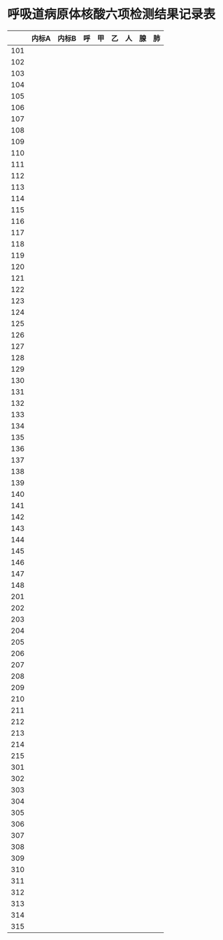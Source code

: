 # 呼吸道病原体核酸六项检测结果记录表

|     | 内标A | 内标B | 呼 | 甲 | 乙 | 人 | 腺 | 肺 |
|-----|-----|-----|---|---|---|---|---|---|
| 101 |     |     |   |   |   |   |   |   |
| 102 |     |     |   |   |   |   |   |   |
| 103 |     |     |   |   |   |   |   |   |
| 104 |     |     |   |   |   |   |   |   |
| 105 |     |     |   |   |   |   |   |   |
| 106 |     |     |   |   |   |   |   |   |
| 107 |     |     |   |   |   |   |   |   |
| 108 |     |     |   |   |   |   |   |   |
| 109 |     |     |   |   |   |   |   |   |
| 110 |     |     |   |   |   |   |   |   |
| 111 |     |     |   |   |   |   |   |   |
| 112 |     |     |   |   |   |   |   |   |
| 113 |     |     |   |   |   |   |   |   |
| 114 |     |     |   |   |   |   |   |   |
| 115 |     |     |   |   |   |   |   |   |
| 116 |     |     |   |   |   |   |   |   |
| 117 |     |     |   |   |   |   |   |   |
| 118 |     |     |   |   |   |   |   |   |
| 119 |     |     |   |   |   |   |   |   |
| 120 |     |     |   |   |   |   |   |   |
| 121 |     |     |   |   |   |   |   |   |
| 122 |     |     |   |   |   |   |   |   |
| 123 |     |     |   |   |   |   |   |   |
| 124 |     |     |   |   |   |   |   |   |
| 125 |     |     |   |   |   |   |   |   |
| 126 |     |     |   |   |   |   |   |   |
| 127 |     |     |   |   |   |   |   |   |
| 128 |     |     |   |   |   |   |   |   |
| 129 |     |     |   |   |   |   |   |   |
| 130 |     |     |   |   |   |   |   |   |
| 131 |     |     |   |   |   |   |   |   |
| 132 |     |     |   |   |   |   |   |   |
| 133 |     |     |   |   |   |   |   |   |
| 134 |     |     |   |   |   |   |   |   |
| 135 |     |     |   |   |   |   |   |   |
| 136 |     |     |   |   |   |   |   |   |
| 137 |     |     |   |   |   |   |   |   |
| 138 |     |     |   |   |   |   |   |   |
| 139 |     |     |   |   |   |   |   |   |
| 140 |     |     |   |   |   |   |   |   |
| 141 |     |     |   |   |   |   |   |   |
| 142 |     |     |   |   |   |   |   |   |
| 143 |     |     |   |   |   |   |   |   |
| 144 |     |     |   |   |   |   |   |   |
| 145 |     |     |   |   |   |   |   |   |
| 146 |     |     |   |   |   |   |   |   |
| 147 |     |     |   |   |   |   |   |   |
| 148 |     |     |   |   |   |   |   |   |
| 201 |     |     |   |   |   |   |   |   |
| 202 |     |     |   |   |   |   |   |   |
| 203 |     |     |   |   |   |   |   |   |
| 204 |     |     |   |   |   |   |   |   |
| 205 |     |     |   |   |   |   |   |   |
| 206 |     |     |   |   |   |   |   |   |
| 207 |     |     |   |   |   |   |   |   |
| 208 |     |     |   |   |   |   |   |   |
| 209 |     |     |   |   |   |   |   |   |
| 210 |     |     |   |   |   |   |   |   |
| 211 |     |     |   |   |   |   |   |   |
| 212 |     |     |   |   |   |   |   |   |
| 213 |     |     |   |   |   |   |   |   |
| 214 |     |     |   |   |   |   |   |   |
| 215 |     |     |   |   |   |   |   |   |
| 301 |     |     |   |   |   |   |   |   |
| 302 |     |     |   |   |   |   |   |   |
| 303 |     |     |   |   |   |   |   |   |
| 304 |     |     |   |   |   |   |   |   |
| 305 |     |     |   |   |   |   |   |   |
| 306 |     |     |   |   |   |   |   |   |
| 307 |     |     |   |   |   |   |   |   |
| 308 |     |     |   |   |   |   |   |   |
| 309 |     |     |   |   |   |   |   |   |
| 310 |     |     |   |   |   |   |   |   |
| 311 |     |     |   |   |   |   |   |   |
| 312 |     |     |   |   |   |   |   |   |
| 313 |     |     |   |   |   |   |   |   |
| 314 |     |     |   |   |   |   |   |   |
| 315 |     |     |   |   |   |   |   |   |


